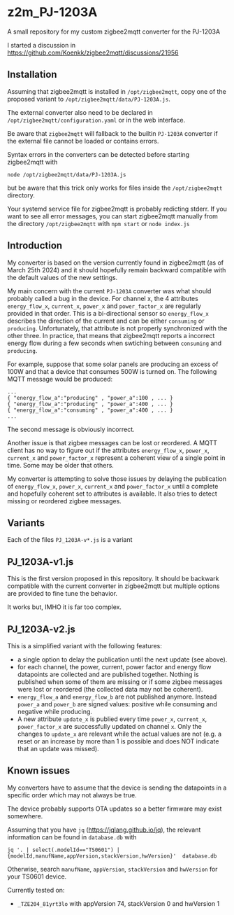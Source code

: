 # z2m_PJ-1203A
A small repository for my custom zigbee2mqtt converter for the PJ-1203A

I started a discussion in https://github.com/Koenkk/zigbee2mqtt/discussions/21956

## Installation

Assuming that zigbee2mqtt is installed in `/opt/zigbee2mqtt`, copy one of the proposed variant 
to `/opt/zigbee2mqtt/data/PJ-1203A.js`. 
 
The external converter also need to be declared in `/opt/zigbee2mqtt/configuration.yaml` or in 
the web interface.
 
Be aware that `zigbee2mqtt` will fallback to the builtin `PJ-1203A` converter if the external 
file cannot be loaded or contains errors.

Syntax errors in the converters can be detected before starting zigbee2mqtt with 

    node /opt/zigbee2mqtt/data/PJ-1203A.js
    
but be aware that this trick only works for files inside the `/opt/zigbee2mqtt` directory.

Your systemd service file for zigbee2mqtt is probably redicting stderr. If you want to see all error messages, you can start zigbee2mqtt manually from the directory `/opt/zigbee2mqtt` with `npm start` or `node index.js`

## Introduction

My converter is based on the version currently found in zigbee2mqtt (as of March 25th 2024) and it should hopefully remain backward compatible with the default values of the new settings.

My main concern with the current `PJ-1203A` converter was what should probably called a bug in the device. For channel x, the 4 attributes `energy_flow_x`, `current_x`, `power_x` and `power_factor_x` are regularly provided in that order. This is a bi-directional sensor so `energy_flow_x` describes the direction of the current and can be either `consuming` or `producing`. Unfortunately, that attribute is not properly synchronized with the other three. In practice, that means that zigbee2mqtt reports a incorrect energy flow during a few seconds when swtiching  between `consuming` and `producing`.

For example, suppose that some solar panels are producing an excess of 100W and that a device that consumes 500W is turned on. The following MQTT message would be produced:

    ...
    { "energy_flow_a":"producing" , "power_a":100 , ... } 
    { "energy_flow_a":"producing" , "power_a":400 , ... } 
    { "energy_flow_a":"consuming" , "power_a":400 , ... } 
    ...
    
The second message is obviously incorrect. 

Another issue is that zigbee messages can be lost or reordered. A MQTT client has no way to figure out if the attributes `energy_flow_x`, `power_x`, `current_x` and `power_factor_x` represent a coherent view of a single point in time. Some may be older that others. 

My converter is attempting to solve those issues by delaying the publication of `energy_flow_x`, `power_x`, `current_x` and `power_factor_x` until a complete and hopefully coherent set to attributes is available. It also tries to detect missing or reordered zigbee messages. 

## Variants

Each of the files `PJ_1203A-v*.js` is a variant 

## PJ_1203A-v1.js

This is the first version proposed in this repository. It should be backwark compatible with the 
current converter in zigbee2mqtt but multiple options are provided to fine tune the behavior.

It works but, IMHO it is far too complex. 

## PJ_1203A-v2.js

This is a simplified variant with the following features:
  - a single option to delay the publication until the next update (see above).
  - for each channel, the power, current, power factor and energy flow datapoints 
    are collected and are published together. Nothing is published when some of 
    them are missing or if some zigbee messages were lost or reordered (the 
    collected data may not be coherent).
  - `energy_flow_a` and `energy_flow_b` are not published anymore. Instead `power_a`
    and `power_b` are signed values: positive while consuming and negative 
    while producing.
  - A new attribute `update_x` is publied every time `power_x`, `current_x`, 
    `power_factor_x` are successfully updated on channel `x`. Only the changes 
    to `update_x` are relevant while the actual values are not (e.g. a reset or
    an increase by more than 1 is possible and does NOT indicate that an update 
    was missed). 

## Known issues

My converters have to assume that the device is sending the datapoints in a specific 
order which may not always be true. 

The device probably supports OTA updates so a better firmware may exist somewhere.

Assuming that you have `jq` (https://jqlang.github.io/jq), the relevant information 
can be found in `database.db` with 


```
jq '. | select(.modelId=="TS0601") | {modelId,manufName,appVersion,stackVersion,hwVersion}'  database.db 
```

Otherwise, search `manufName`, `appVersion`, `stackVersion` and `hwVersion` for your TS0601 device.

Currently tested on:
  - `_TZE204_81yrt3lo` with appVersion 74, stackVersion 0 and hwVersion 1
  

